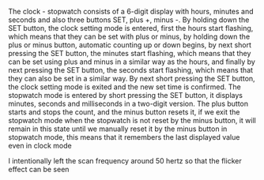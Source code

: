 The clock - stopwatch consists of a 6-digit display with hours, minutes and seconds and also three buttons SET, plus +, minus -. By holding down the SET button, the clock setting mode is entered, first the hours start flashing, which means that they can be set with plus or minus, by holding down the plus or minus button, automatic counting up or down begins, by next short pressing the SET button, the minutes start flashing, which means that they can be set using plus and minus in a similar way as the hours, and finally by next pressing the SET button, the seconds start flashing, which means that they can also be set in a similar way. By next short pressing the SET button, the clock setting mode is exited and the new set time is confirmed. The stopwatch mode is entered by short pressing the SET button, it displays minutes, seconds and milliseconds in a two-digit version. The plus button starts and stops the count, and the minus button resets it, if we exit the stopwatch mode when the stopwatch is not reset by the minus button, it will remain in this state until we manually reset it by the minus button in stopwatch mode, this means that it remembers the last displayed value even in clock mode

I intentionally left the scan frequency around 50 hertz so that the flicker effect can be seen
